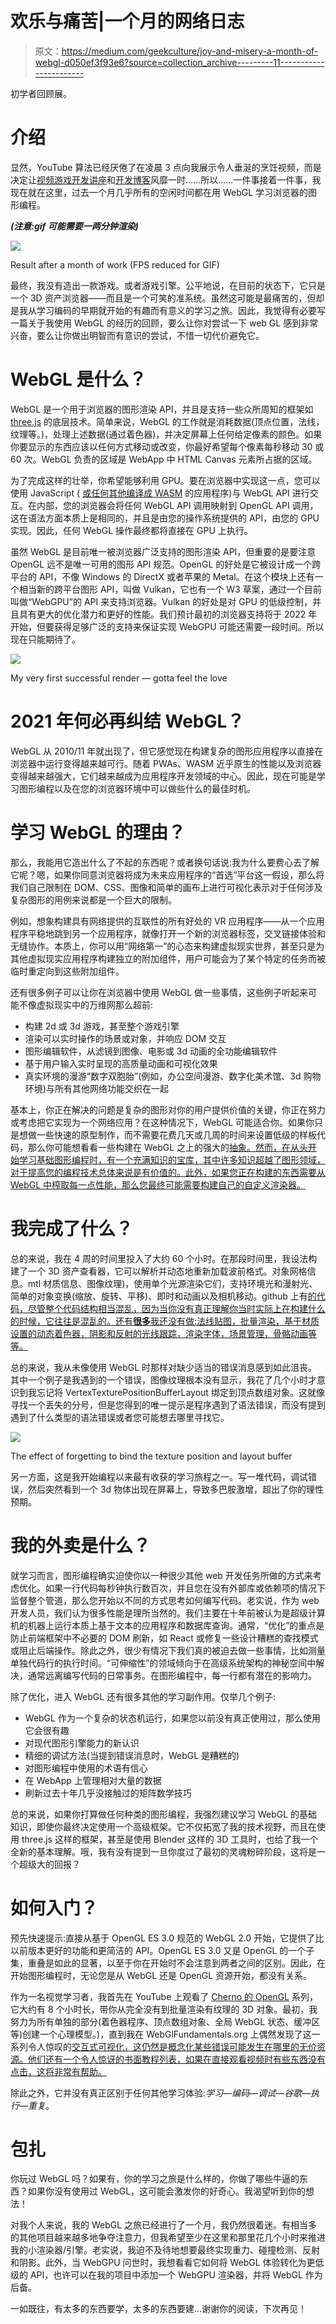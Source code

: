 # 欢乐与痛苦|一个月的网络日志

> 原文：<https://medium.com/geekculture/joy-and-misery-a-month-of-webgl-d050ef3f93e6?source=collection_archive---------11----------------------->

初学者回顾展。

# 介绍

显然，YouTube 算法已经厌倦了在凌晨 3 点向我展示令人垂涎的烹饪视频，而是决定让[视频游戏开发讲座](https://www.youtube.com/watch?v=ZW8gWgpptI8)和[开发博客](https://www.youtube.com/user/ThinMatrix)风靡一时……所以……一件事接着一件事，我现在就在这里，过去一个月几乎所有的空闲时间都在用 WebGL 学习浏览器的图形编程。

***(注意:gif 可能需要一两分钟渲染)***

![](img/69a5a4910da1b56046977001f2bfa847.png)

Result after a month of work (FPS reduced for GIF)

最终，我没有造出一款游戏。或者游戏引擎。公平地说，在目前的状态下，它只是一个 3D 资产浏览器——而且是一个可笑的准系统。虽然这可能是最痛苦的，但却是我从学习编码的早期就开始的有趣而有意义的学习之旅。因此，我觉得有必要写一篇关于我使用 WebGL 的经历的回顾，要么让你对尝试一下 web GL 感到非常兴奋，要么让你做出明智而有意识的尝试，不惜一切代价避免它。

# WebGL 是什么？

WebGL 是一个用于浏览器的图形渲染 API，并且是支持一些众所周知的框架如 [three.js](https://threejs.org/) 的底层技术。简单来说，WebGL 的工作就是消耗数据(顶点位置，法线，纹理等。)，处理上述数据(通过着色器)，并决定屏幕上任何给定像素的颜色。如果你要显示的东西应该以任何方式移动或改变，你最好希望每个像素每秒移动 30 或 60 次。WebGL 负责的区域是 WebApp 中 HTML Canvas 元素所占据的区域。

为了完成这样的壮举，你希望能够利用 GPU。要在浏览器中实现这一点，您可以使用 JavaScript ( [或任何其他编译成 WASM](https://www.freecodecamp.org/news/how-to-use-webgl-shaders-in-webassembly-1e6c5effc813/) 的应用程序)与 WebGL API 进行交互。在内部，您的浏览器会将任何 WebGL API 调用映射到 OpenGL API 调用，这在语法方面本质上是相同的，并且是由您的操作系统提供的 API，由您的 GPU 实现。因此，任何 WebGL 操作最终都将直接在 GPU 上执行。

虽然 WebGL 是目前唯一被浏览器广泛支持的图形渲染 API，但重要的是要注意 OpenGL 远不是唯一可用的图形 API 规范。OpenGL 的好处是它被设计成一个跨平台的 API，不像 Windows 的 DirectX 或者苹果的 Metal。在这个模块上还有一个相当新的跨平台图形 API，叫做 Vulkan，它也有一个 W3 草案，通过一个目前叫做“WebGPU”的 API 来支持浏览器。Vulkan 的好处是对 GPU 的低级控制，并且具有更大的优化潜力和更好的性能。我们预计最初的浏览器支持将于 2022 年开始，但要获得足够广泛的支持来保证实现 WebGPU 可能还需要一段时间。所以现在只能期待了。

![](img/edbd449e958e2c8faf97d9a4f42f807f.png)

My very first successful render — gotta feel the love

# 2021 年何必再纠结 WebGL？

WebGL 从 2010/11 年就出现了，但它感觉现在构建复杂的图形应用程序以直接在浏览器中运行变得越来越可行。随着 PWAs、WASM 近乎原生的性能以及浏览器变得越来越强大，它们越来越成为应用程序开发领域的中心。因此，现在可能是学习图形编程以及在您的浏览器环境中可以做些什么的最佳时机。

# 学习 WebGL 的理由？

那么，我能用它造出什么了不起的东西呢？或者换句话说:我为什么要费心去了解它呢？嗯，如果你同意浏览器将成为未来应用程序的“首选”平台这一假设，那么将我们自己限制在 DOM、CSS、图像和简单的画布上进行可视化表示对于任何涉及复杂图形的用例来说都是一个巨大的限制。

例如，想象构建具有网络提供的互联性的所有好处的 VR 应用程序——从一个应用程序平稳地跳到另一个应用程序，就像打开一个新的浏览器标签，交叉链接体验和无缝协作。本质上，你可以用“网络第一”的心态来构建虚拟现实世界，甚至只是为其他虚拟现实应用程序构建独立的附加组件，用户可能会为了某个特定的任务而被临时重定向到这些附加组件。

还有很多例子可以让你在浏览器中使用 WebGL 做一些事情，这些例子听起来可能不像虚拟现实中的万维网那么超前:

*   构建 2d 或 3d 游戏，甚至整个游戏引擎
*   渲染可以实时操作的场景或对象，并响应 DOM 交互
*   图形编辑软件，从滤镜到图像、电影或 3d 动画的全功能编辑软件
*   基于用户输入实时呈现的高质量动画和可视化效果
*   真实环境的漫游“数字双胞胎”(例如，办公空间漫游、数字化美术馆、3d 购物环境)与所有其他网络功能交织在一起

基本上，你正在解决的问题是复杂的图形对你的用户提供价值的关键，你正在努力或考虑把它实现为一个网络应用？在这种情况下，WebGL 可能适合你。如果你只是想做一些快速的原型制作，而不需要花费几天或几周的时间来设置低级的样板代码，那么你可能想看看一些构建在 WebGL 之上的强大的[抽象。然而，在从头开始学习基础图形编程时，有一个充满知识的宝库，其中许多知识超越了图形领域，对于提高您的编程技术总体来说是有价值的。此外，如果您正在构建的东西需要从 WebGL 中榨取每一点性能，那么您最终可能需要构建自己的自定义渲染器。](https://gist.github.com/dmnsgn/76878ba6903cf15789b712464875cfdc)

# 我完成了什么？

总的来说，我在 4 周的时间里投入了大约 60 个小时。在那段时间里，我设法构建了一个 3D 资产查看器，它可以解析并动态地重新加载波前格式。对象网格信息。mtl 材质信息、图像纹理)，使用单个光源渲染它们，支持环境光和漫射光、简单的对象变换(缩放、旋转、平移)、即时和动画以及相机移动。github 上有[的代码，尽管整个代码结构相当混乱，因为当你没有真正理解你当时实际上在构建什么的时候，它往往是混乱的。还有**很多**我还没有做:法线贴图，批量渲染，基于材质设置的动态着色器，阴影和反射的光线跟踪，渲染字体，场景管理，骨骼动画等等。](https://github.com/ResoluteError/webgl-sandbox/settings)

总的来说，我从未像使用 WebGL 时那样对缺少适当的错误消息感到如此沮丧。其中一个例子是我遇到的一个错误，图像纹理根本没有显示，我花了几个小时才意识到我忘记将 VertexTexturePositionBufferLayout 绑定到顶点数组对象。这就像寻找一个丢失的分号，但是您得到的唯一提示是程序遇到了语法错误，而没有提到遇到了什么类型的语法错误或者您可能想去哪里寻找它。

![](img/bfecd915e628f0c1c5a3c3d6c450e4fd.png)

The effect of forgetting to bind the texture position and layout buffer

另一方面，这是我开始编程以来最有收获的学习旅程之一。写一堆代码，调试错误，然后突然看到一个 3d 物体出现在屏幕上，导致多巴胺激增，超出了你的理性预期。

# 我的外卖是什么？

就学习而言，图形编程确实迫使你以一种很少其他 web 开发任务所做的方式来考虑优化。如果一行代码每秒钟执行数百次，并且您在没有外部库或依赖项的情况下监督整个管道，那么您开始以不同的方式思考如何编写代码。老实说，作为 web 开发人员，我们认为很多性能是理所当然的。我们主要在十年前被认为是超级计算机的机器上运行本质上基于文本的应用程序和数据库查询。通常，“优化”的重点是防止前端框架中不必要的 DOM 刷新，如 React 或修复一些设计糟糕的查找模式或阻止后端操作。除此之外，很少有情况下我们真的被迫去做一些事情，比如测量单独代码行的执行时间。“可伸缩性”的领域倾向于在高级系统架构的神秘空间中解决，通常远离编写代码的日常事务。在图形编程中，每一行都有潜在的影响力。

除了优化，进入 WebGL 还有很多其他的学习副作用。仅举几个例子:

*   WebGL 作为一个复杂的状态机运行，如果您以前没有真正使用过，那么使用它会很有趣
*   对现代图形引擎能力的新认识
*   精细的调试方法(当提到错误消息时，WebGL 是糟糕的)
*   对图形编程中使用的术语有信心
*   在 WebApp 上管理相对大量的数据
*   刷新过去十年几乎没接触过的矩阵数学技巧

总的来说，如果你打算做任何种类的图形编程，我强烈建议学习 WebGL 的基础知识，即使你最终决定使用一个高级框架。它不仅拓宽了我的技术视野，而且在使用 three.js 这样的框架，甚至是使用 Blender 这样的 3D 工具时，也给了我一个全新的基本理解。哦，我有没有提到一旦你度过了最初的灵魂粉碎阶段，这将是一个超级大的回报？

# 如何入门？

预先快速提示:直接从基于 OpenGL ES 3.0 规范的 WebGL 2.0 开始，它提供了比以前版本更好的功能和更简洁的 API。OpenGL ES 3.0 又是 OpenGL 的一个子集，重叠是如此的显著，以至于你在开始时不会注意到两者之间的区别。因此，在开始图形编程时，无论您是从 WebGL 还是 OpenGL 资源开始，都没有关系。

作为一名视觉学习者，我首先在 YouTube 上观看了 [Cherno 的 OpenGL](https://www.youtube.com/playlist?list=PLlrATfBNZ98foTJPJ_Ev03o2oq3-GGOS2) 系列，它大约有 8 个小时长，带你从完全没有到批量渲染有纹理的 3D 对象。最初，我努力为所有单独的部分(着色器程序、顶点数组对象、全局 WebGL 状态、缓冲区等)创建一个心理模型。)，直到我在 WebGlFundamentals.org 上偶然发现了这一系列令人惊叹的[交互式可视化，这仍然是概念化某些错误可能发生在哪里的无价资源。他们还有一个令人惊讶的书面教程列表，如果在直接观看视频时有些东西没有点击，这将非常有帮助。](https://webglfundamentals.org/webgl/lessons/resources/webgl-state-diagram.html)

除此之外，它并没有真正区别于任何其他学习体验:*学习—编码—调试—谷歌—执行—重复*。

# 包扎

你玩过 WebGL 吗？如果有，你的学习之旅是什么样的，你做了哪些牛逼的东西？如果你没有使用过 WebGL，这可能会激发你的好奇心。我渴望听到你的想法！

对我个人来说，我的 WebGL 之旅已经进行了一个月，我仍然很着迷。有相当多的其他项目越来越多地争夺注意力，但我希望至少在这里和那里花几个小时来推进我的小渲染器/引擎。老实说，我迫不及待地想要最终实现重力、碰撞检测、反射和阴影。此外，当 WebGPU 问世时，我想看看它如何将 WebGL 体验转化为更低级的 API，也许可以在我的项目中添加一个 WebGPU 渲染器，并将 WebGL 作为后备。

一如既往，有太多的东西要学，太多的东西要建…谢谢你的阅读，下次再见！